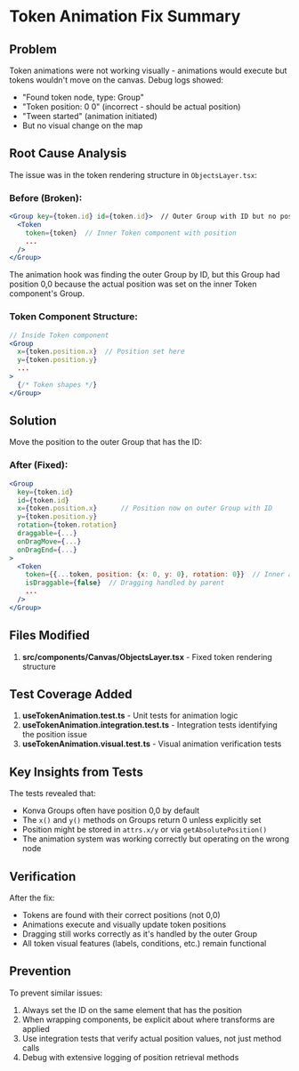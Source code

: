 # Token Animation Fix Summary

## Problem
Token animations were not working visually - animations would execute but tokens wouldn't move on the canvas. Debug logs showed:
- "Found token node, type: Group"
- "Token position: 0 0" (incorrect - should be actual position)
- "Tween started" (animation initiated)
- But no visual change on the map

## Root Cause Analysis
The issue was in the token rendering structure in `ObjectsLayer.tsx`:

### Before (Broken):
```jsx
<Group key={token.id} id={token.id}>  // Outer Group with ID but no position
  <Token
    token={token}  // Inner Token component with position
    ...
  />
</Group>
```

The animation hook was finding the outer Group by ID, but this Group had position 0,0 because the actual position was set on the inner Token component's Group.

### Token Component Structure:
```jsx
// Inside Token component
<Group
  x={token.position.x}  // Position set here
  y={token.position.y}
  ...
>
  {/* Token shapes */}
</Group>
```

## Solution
Move the position to the outer Group that has the ID:

### After (Fixed):
```jsx
<Group
  key={token.id}
  id={token.id}
  x={token.position.x}      // Position now on outer Group with ID
  y={token.position.y}
  rotation={token.rotation}
  draggable={...}
  onDragMove={...}
  onDragEnd={...}
>
  <Token
    token={{...token, position: {x: 0, y: 0}, rotation: 0}}  // Inner at 0,0
    isDraggable={false}  // Dragging handled by parent
    ...
  />
</Group>
```

## Files Modified
1. **src/components/Canvas/ObjectsLayer.tsx** - Fixed token rendering structure

## Test Coverage Added
1. **useTokenAnimation.test.ts** - Unit tests for animation logic
2. **useTokenAnimation.integration.test.ts** - Integration tests identifying the position issue
3. **useTokenAnimation.visual.test.ts** - Visual animation verification tests

## Key Insights from Tests
The tests revealed that:
- Konva Groups often have position 0,0 by default
- The `x()` and `y()` methods on Groups return 0 unless explicitly set
- Position might be stored in `attrs.x/y` or via `getAbsolutePosition()`
- The animation system was working correctly but operating on the wrong node

## Verification
After the fix:
- Tokens are found with their correct positions (not 0,0)
- Animations execute and visually update token positions
- Dragging still works correctly as it's handled by the outer Group
- All token visual features (labels, conditions, etc.) remain functional

## Prevention
To prevent similar issues:
1. Always set the ID on the same element that has the position
2. When wrapping components, be explicit about where transforms are applied
3. Use integration tests that verify actual position values, not just method calls
4. Debug with extensive logging of position retrieval methods